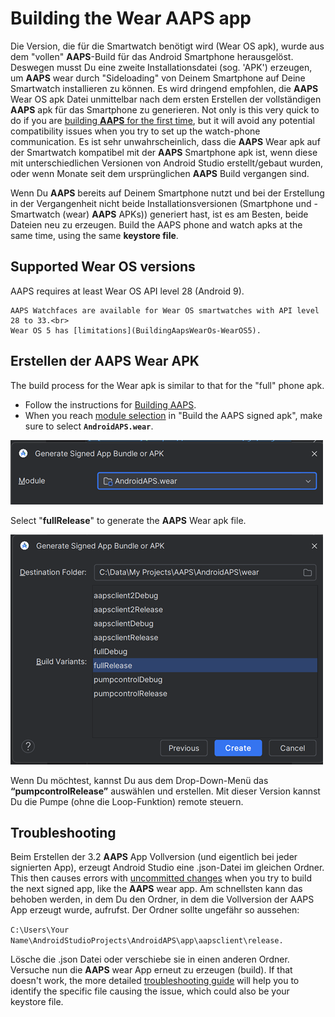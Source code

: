 # Building the Wear AAPS app

Die Version, die für die Smartwatch benötigt wird (Wear OS apk), wurde aus dem "vollen" **AAPS**-Build für das Android Smartphone herausgelöst. Deswegen musst Du eine zweite Installationsdatei (sog. 'APK') erzeugen, um **AAPS** wear durch "Sideloading" von Deinem Smartphone auf Deine Smartwatch installieren zu können. Es wird dringend empfohlen, die **AAPS** Wear OS apk Datei unmittelbar nach dem ersten Erstellen der vollständigen **AAPS** apk für das Smartphone zu generieren. Not only is this very quick to do if you are [building **AAPS** for the first time](../SettingUpAaps/BuildingAaps.md), but it will avoid any potential compatibility issues when you try to set up the watch-phone communication. Es ist sehr unwahrscheinlich, dass die **AAPS** Wear apk auf der Smartwatch kompatibel mit der **AAPS** Smartphone apk ist, wenn diese mit unterschiedlichen Versionen von Android Studio erstellt/gebaut wurden, oder wenn Monate seit dem ursprünglichen **AAPS** Build vergangen sind.

Wenn Du **AAPS** bereits auf Deinem Smartphone nutzt und bei der Erstellung in der Vergangenheit nicht beide Installationsversionen (Smartphone und -Smartwatch (wear) **AAPS** APKs)) generiert hast, ist es am Besten, beide Dateien neu zu erzeugen. Build the AAPS phone and watch apks at the same time, using the same **keystore file**.

## Supported Wear OS versions

AAPS requires at least Wear OS API level 28 (Android 9).

```{warning}
AAPS Watchfaces are available for Wear OS smartwatches with API level 28 to 33.<br>
Wear OS 5 has [limitations](BuildingAapsWearOs-WearOS5).
```

## Erstellen der **AAPS** Wear APK

The build process for the Wear apk is similar to that for the "full" phone apk.

- Follow the instructions for [Building AAPS](../SettingUpAaps/BuildingAaps.md).
- When you reach [module selection](#Building-APK-wearapk) in "Build the AAPS signed apk", make sure to select **`AndroidAPS.wear`**.

![Wear module](../images/Building-the-App/wear_build1.png)

Select "**fullRelease**" to generate the **AAPS** Wear apk file.

![Wear module](../images/Building-the-App/wear_build2.png)

Wenn Du möchtest, kannst Du aus dem Drop-Down-Menü das **“pumpcontrolRelease”** auswählen und erstellen. Mit dieser Version kannst Du die Pumpe (ohne die Loop-Funktion) remote steuern.

## Troubleshooting

Beim Erstellen der 3.2 **AAPS** App Vollversion (und eigentlich bei jeder signierten App), erzeugt Android Studio eine .json-Datei im gleichen Ordner. This then causes errors with [uncommitted changes](#troubleshooting_androidstudio-uncommitted-changes) when you try to build the next signed app, like the **AAPS** wear app. Am schnellsten kann das behoben werden, in dem Du den Ordner, in dem die Vollversion der AAPS App erzeugt wurde, aufrufst. Der Ordner sollte ungefähr so aussehen:

`C:\Users\Your Name\AndroidStudioProjects\AndroidAPS\app\aapsclient\release.`

Lösche die .json Datei oder verschiebe sie in einen anderen Ordner. Versuche nun die **AAPS** wear App erneut zu erzeugen (build). If that doesn't work, the more detailed [troubleshooting guide](../GettingHelp/TroubleshootingAndroidStudio.md) will help you to identify the specific file causing the issue, which could also be your keystore file. 